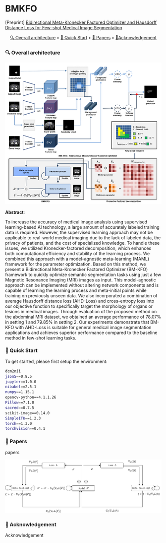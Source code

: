 # BMKFO

[Preprint] [Bidirectional Meta-Kronecker Factored Optimizer and Hausdorff Distance Loss for Few-shot Medical Image Segmentation](https://www.researchsquare.com/article/rs-2324435/v1)

<p align="center">
    <a href="#-Overall-architecture"> 🔍 Overall architecture</a> •
    <a href="#-Quick-Start"> 🛵 Quick Start</a> •
    <a href="#-Papers"> 📜 Papers</a> •
    <a href="#-Acknowledgement">📌Acknowledgement</a>
</p>

### 🔍 Overall architecture

![](./images/Overall_architecture.png)

**Abstract**:

To increase the accuracy of medical image analysis using supervised learning-based AI technology, a large amount of accurately labeled training data is required.
However, the supervised learning approach may not be applicable to real-world medical imaging due to the lack of labeled data, the privacy of patients, and the cost of specialized knowledge.
To handle these issues, we utilized Kronecker-factored decomposition, which enhances both computational efficiency and stability of the learning process. 
We combined this approach with a model-agnostic meta-learning (MAML) framework for the parameter optimization.
Based on this method, we present a Bidirectional Meta-Kronecker Factored Optimizer (BM-KFO) framework to quickly optimize semantic segmentation tasks using just a few Magnetic Resonance Imaging (MRI) images as input.
This model-agnostic approach can be implemented without altering network components and is capable of learning the learning process and meta-initial points while training on previously unseen data.
We also incorporated a combination of average Hausdorff distance loss (AHD-Loss) and cross-entropy loss into our objective function to specifically target the morphology of organs or lesions in medical images.
Through evaluation of the proposed method on the abdominal MRI dataset, we obtained an average performance of 78.07\% in setting 1 and 79.85\% in setting 2.
Our experiments demonstrate that BM-KFO with AHD-Loss is suitable for general medical image segmentation applications and achieves superior performance compared to the baseline method in few-shot learning tasks.

### 🛵 Quick Start

To get started, please first setup the environment:

```bash
dcm2nii
json5==0.8.5
jupyter==1.0.0
nibabel==2.5.1
numpy==1.15.1
opencv-python==4.1.1.26
Pillow==7.1.0 
sacred==0.7.5
scikit-image==0.14.0
SimpleITK==1.2.3
torch==1.3.0
torchvision==0.4.1
```
### 📜 Papers

papers

![](./images/BM-kfo.png)

### 📌 Acknowledgement

Acknowledgement
